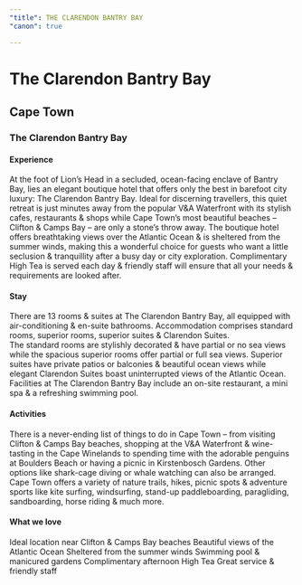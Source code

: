```yaml
---
"title": THE CLARENDON BANTRY BAY
"canon": true

---
```


# The Clarendon Bantry Bay
## Cape Town
### The Clarendon Bantry Bay

#### Experience
At the foot of Lion’s Head in a secluded, ocean-facing enclave of Bantry Bay, lies an elegant boutique hotel that offers only the best in barefoot city luxury:  The Clarendon Bantry Bay.
Ideal for discerning travellers, this quiet retreat is just minutes away from the popular V&amp;A Waterfront with its stylish cafes, restaurants &amp; shops while Cape Town’s most beautiful beaches – Clifton &amp; Camps Bay – are only a stone’s throw away.
The boutique hotel offers breathtaking views over the Atlantic Ocean &amp; is sheltered from the summer winds, making this a wonderful choice for guests who want a little seclusion &amp; tranquillity after a busy day or city exploration.
Complimentary High Tea is served each day &amp; friendly staff will ensure that all your needs &amp; requirements are looked after.

#### Stay
There are 13 rooms &amp; suites at The Clarendon Bantry Bay, all equipped with air-conditioning &amp; en-suite bathrooms.  Accommodation comprises standard rooms, superior rooms, superior suites &amp; Clarendon Suites.  
The standard rooms are stylishly decorated &amp; have partial or no sea views while the spacious superior rooms offer partial or full sea views.  Superior suites have private patios or balconies &amp; beautiful ocean views while elegant Clarendon Suites boast uninterrupted views of the Atlantic Ocean.
Facilities at The Clarendon Bantry Bay include an on-site restaurant, a mini spa &amp; a refreshing swimming pool.

#### Activities
There is a never-ending list of things to do in Cape Town – from visiting Clifton &amp; Camps Bay beaches, shopping at the V&amp;A Waterfront &amp; wine-tasting in the Cape Winelands to spending time with the adorable penguins at Boulders Beach or having a picnic in Kirstenbosch Gardens.
Other options like shark-cage diving or whale watching can also be arranged.  Cape Town offers a variety of nature trails, hikes, picnic spots &amp; adventure sports like kite surfing, windsurfing, stand-up paddleboarding, paragliding, sandboarding, horse riding &amp; much more.


#### What we love
Ideal location near Clifton &amp; Camps Bay beaches
Beautiful views of the Atlantic Ocean
Sheltered from the summer winds
Swimming pool &amp; manicured gardens
Complimentary afternoon High Tea
Great service &amp; friendly staff